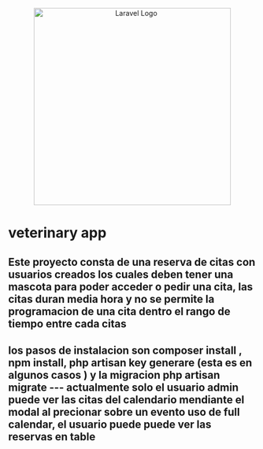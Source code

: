 <p align="center"><a href="https://laravel.com" target="_blank"><img src="https://raw.githubusercontent.com/laravel/art/master/logo-lockup/5%20SVG/2%20CMYK/1%20Full%20Color/laravel-logolockup-cmyk-red.svg" width="400" alt="Laravel Logo"></a></p>

<h1> veterinary app </h1>
<h2> Este proyecto consta de una reserva de citas con usuarios creados los cuales deben tener una mascota para poder acceder o pedir una cita, las citas duran media hora 
y no se permite la programacion de una cita dentro el rango de tiempo entre cada citas </h2>
<h2> los pasos de instalacion son composer install , npm install, php artisan key generare (esta es en algunos casos )
y la migracion php artisan migrate --- actualmente solo el usuario admin puede ver las citas del calendario mendiante el modal al precionar sobre un evento 
    uso de full calendar, el usuario puede puede ver las reservas en table   </h2>
